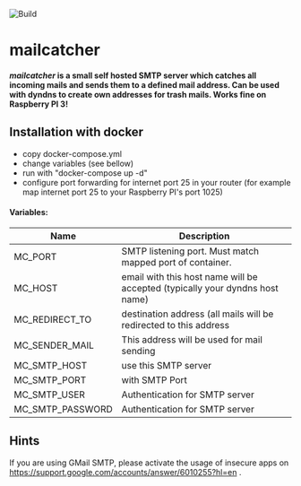 ![Build](https://github.com/0xERR0R/mailcatcher/workflows/Build/badge.svg)

# mailcatcher

#### *mailcatcher* is a small self hosted SMTP server which catches all incoming mails and sends them to a defined mail address. Can be used with dyndns to create own addresses for trash mails. Works fine on Raspberry PI 3!


## Installation with docker
* copy docker-compose.yml
* change variables (see bellow)
* run with "docker-compose up -d"
* configure port forwarding for internet port 25 in your router (for example map internet port 25 to your Raspberry PI's port 1025)

#### Variables:
| Name | Description |
| ---- |------       |
| MC_PORT | SMTP listening port. Must match mapped port of container. |
| MC_HOST | email with this host name will be accepted (typically your dyndns host name) |
| MC_REDIRECT_TO | destination address (all mails will be redirected to this address |
| MC_SENDER_MAIL | This address will be used for mail sending |
| MC_SMTP_HOST | use this SMTP server |
| MC_SMTP_PORT | with SMTP Port |
| MC_SMTP_USER | Authentication for SMTP server |
| MC_SMTP_PASSWORD| Authentication for SMTP server |


## Hints

If you are using GMail SMTP, please activate the usage of insecure apps on https://support.google.com/accounts/answer/6010255?hl=en .
